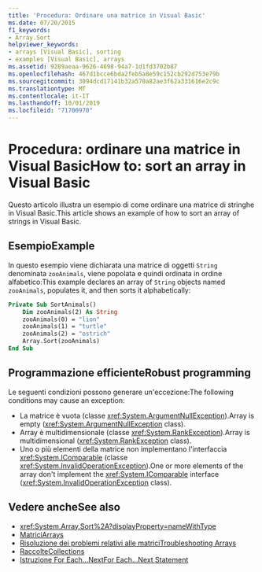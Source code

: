 ```yaml
---
title: 'Procedura: Ordinare una matrice in Visual Basic'
ms.date: 07/20/2015
f1_keywords:
- Array.Sort
helpviewer_keywords:
- arrays [Visual Basic], sorting
- examples [Visual Basic], arrays
ms.assetid: 9289aeaa-9626-4698-94a7-1d1fd3702b87
ms.openlocfilehash: 467d1bcce6bda2feb5a8e59c152cb292d753e79b
ms.sourcegitcommit: 3094dcd17141b32a570a82ae3f62a331616e2c9c
ms.translationtype: MT
ms.contentlocale: it-IT
ms.lasthandoff: 10/01/2019
ms.locfileid: "71700970"
---
```

# <a name="how-to-sort-an-array-in-visual-basic"></a><span data-ttu-id="b7487-102">Procedura: ordinare una matrice in Visual Basic</span><span class="sxs-lookup"><span data-stu-id="b7487-102">How to: sort an array in Visual Basic</span></span>

<span data-ttu-id="b7487-103">Questo articolo illustra un esempio di come ordinare una matrice di stringhe in Visual Basic.</span><span class="sxs-lookup"><span data-stu-id="b7487-103">This article shows an example of how to sort an array of strings in Visual Basic.</span></span>

## <a name="example"></a><span data-ttu-id="b7487-104">Esempio</span><span class="sxs-lookup"><span data-stu-id="b7487-104">Example</span></span>

<span data-ttu-id="b7487-105">In questo esempio viene dichiarata una matrice di oggetti `String` denominata `zooAnimals`, viene popolata e quindi ordinata in ordine alfabetico:</span><span class="sxs-lookup"><span data-stu-id="b7487-105">This example declares an array of `String` objects named `zooAnimals`, populates it, and then sorts it alphabetically:</span></span>
  
```vb
Private Sub SortAnimals()
    Dim zooAnimals(2) As String
    zooAnimals(0) = "lion"
    zooAnimals(1) = "turtle"
    zooAnimals(2) = "ostrich"
    Array.Sort(zooAnimals)
End Sub
```

## <a name="robust-programming"></a><span data-ttu-id="b7487-106">Programmazione efficiente</span><span class="sxs-lookup"><span data-stu-id="b7487-106">Robust programming</span></span>

<span data-ttu-id="b7487-107">Le seguenti condizioni possono generare un'eccezione:</span><span class="sxs-lookup"><span data-stu-id="b7487-107">The following conditions may cause an exception:</span></span>

- <span data-ttu-id="b7487-108">La matrice è vuota (classe <xref:System.ArgumentNullException>).</span><span class="sxs-lookup"><span data-stu-id="b7487-108">Array is empty (<xref:System.ArgumentNullException> class).</span></span>
- <span data-ttu-id="b7487-109">Array è multidimensionale (classe <xref:System.RankException>).</span><span class="sxs-lookup"><span data-stu-id="b7487-109">Array is multidimensional (<xref:System.RankException> class).</span></span>
- <span data-ttu-id="b7487-110">Uno o più elementi della matrice non implementano l'interfaccia <xref:System.IComparable> (classe <xref:System.InvalidOperationException>).</span><span class="sxs-lookup"><span data-stu-id="b7487-110">One or more elements of the array don't implement the <xref:System.IComparable> interface (<xref:System.InvalidOperationException> class).</span></span>

## <a name="see-also"></a><span data-ttu-id="b7487-111">Vedere anche</span><span class="sxs-lookup"><span data-stu-id="b7487-111">See also</span></span>

- <xref:System.Array.Sort%2A?displayProperty=nameWithType>
- [<span data-ttu-id="b7487-112">Matrici</span><span class="sxs-lookup"><span data-stu-id="b7487-112">Arrays</span></span>](index.md)
- [<span data-ttu-id="b7487-113">Risoluzione dei problemi relativi alle matrici</span><span class="sxs-lookup"><span data-stu-id="b7487-113">Troubleshooting Arrays</span></span>](troubleshooting-arrays.md)
- [<span data-ttu-id="b7487-114">Raccolte</span><span class="sxs-lookup"><span data-stu-id="b7487-114">Collections</span></span>](../../concepts/collections.md)
- [<span data-ttu-id="b7487-115">Istruzione For Each...Next</span><span class="sxs-lookup"><span data-stu-id="b7487-115">For Each...Next Statement</span></span>](../../../language-reference/statements/for-each-next-statement.md)
